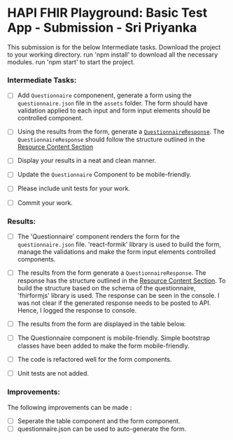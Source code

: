 # HAPI FHIR Playground: Basic Test App - Submission - Sri Priyanka

This submission is for the below Intermediate tasks.
Download the project to your working directory.
run 'npm install' to download all the necessary modules.
run 'npm start' to start the project.

### Intermediate Tasks:

- [ ] Add `Questionnaire` componenent, generate a form using the `questionnaire.json` file in the `assets` folder. The form should have validation applied to each input and form input elements should be controlled component.

- [ ] Using the results from the form, generate a [`QuestionnaireResponse`](https://www.hl7.org/fhir/questionnaireresponse.html). The `QuestionnaireResponse` should follow the structure outlined in the [Resource Content Section](https://www.hl7.org/fhir/questionnaireresponse.html#resource)

- [ ] Display your results in a neat and clean manner.

- [ ] Update the `Questionnaire` Component to be mobile-friendly.

- [ ] Please include unit tests for your work.

- [ ] Commit your work.

### Results:

- [ ] The 'Questionnaire' component renders the form for the `questionnaire.json` file. 'react-formik' library is used to build the form, manage the validations and make the form input elements controlled components.

- [ ] The results from the form generate a `QuestionnaireResponse`. The response has the structure outlined in the [Resource Content Section](https://www.hl7.org/fhir/questionnaireresponse.html#resource). To build the structure based on the schema of the questionnaire, 'fhirformjs' library is used. The response can be seen in the console. I was not clear if the generated response needs to be posted to API. Hence, I logged the response to console.

- [ ] The results from the form are displayed in the table below.

- [ ] The Questionnaire component is mobile-friendly. Simple bootstrap classes have been added to make the form mobile-friendly.

- [ ] The code is refactored well for the form components.

- [ ] Unit tests are not added.

### Improvements:

The following improvements can be made :

- [ ] Seperate the table component and the form component.
- [ ] questionnaire.json can be used to auto-generate the form.

